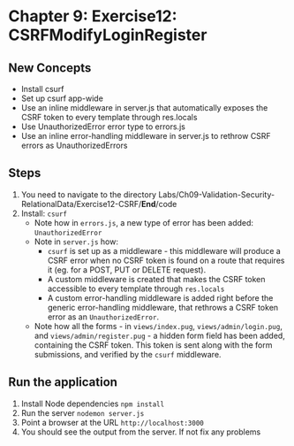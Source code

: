# Chapter 9: Exercise12: CSRFModifyLoginRegister
## New Concepts
* Install csurf
* Set up csurf app-wide
* Use an inline middleware in server.js that automatically exposes the CSRF token to every template through res.locals
* Use UnauthorizedError error type to errors.js
* Use an inline error-handling middleware in server.js to rethrow CSRF errors as UnauthorizedErrors


## Steps
1. You need to navigate to the directory Labs/Ch09-Validation-Security-RelationalData/Exercise12-CSRF/__End__/code
1. Install: `csurf`
	- Note how in `errors.js`, a new type of error has been added: `UnauthorizedError`
	- Note in `server.js` how:
		- `csurf` is set up as a middleware - this middleware will produce a CSRF error when no CSRF token is found on a route that requires it (eg. for a POST, PUT or DELETE request).
		- A custom middleware is created that makes the CSRF token accessible to every template through `res.locals`
		- A custom error-handling middleware is added right before the generic error-handling middleware, that rethrows a CSRF token error as an `UnauthorizedError`.
	- Note how all the forms - in `views/index.pug`, `views/admin/login.pug`, and `views/admin/register.pug` - a hidden form field has been added, containing the CSRF token. This token is sent along with the form submissions, and verified by the `csurf` middleware.
## Run the application
1. Install Node dependencies `npm install`
1. Run the server `nodemon server.js`
1. Point a browser at the URL `http://localhost:3000`
1. You should see the output from the server. If not fix any problems
